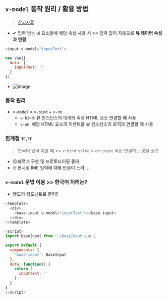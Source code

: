 ## `v-model` 동작 원리 / 활용 방법
> [참고자료](https://joshua1988.github.io/web-development/vuejs/v-model-usage/)
- ✔ 입력 받는 ui 요소들에 해당 속성 사용 시 >> 입력 값이 자동으로 **뷰 데이터 속성과 연결**


```js
<input v-model="inputText"> 

new Vue({
  data: {
    inputText: ''
  }
})
```


- ![image](https://user-images.githubusercontent.com/61215550/208326100-62bff848-68ba-4091-98c0-4757f5a000eb.png)

### 동작 원리
- `v-model` = `v-bind` + `v-on` 
  - `v-bind`: 뷰 인스턴스의 데이터 속성 HTML 요소 연결할 때 사용
  - `v-on`: 해당 HTML 요소의 이벤트를 뷰 인스턴스의 로직과 연결할 때 사용

### 한계점 ㅠ,ㅠ
> 한국어 입력 다룰 때 >> `v-bind:value` `v-on:input` 직접 연결하는 것을 권고
- 😛빠르게 구현 및 프로토타이핑 좋아
- 🙄 현시점 IME 입력에 대해 반응이 느려 ...


### `v-model` 문법 이용 >> 한국어 처리는? 
- 별도의 컴포넌트로 분리!!


```js
<template>
  <div>
    <base-input v-model="inputText"></base-input>
  </div>
</template>

<script>
import BaseInput from './BaseInput.vue';

export default {
  components: {
    'base-input': BaseInput
  },
  data: function() {
    return (
      inputText: ''
    )
  }
}
</script>
```
